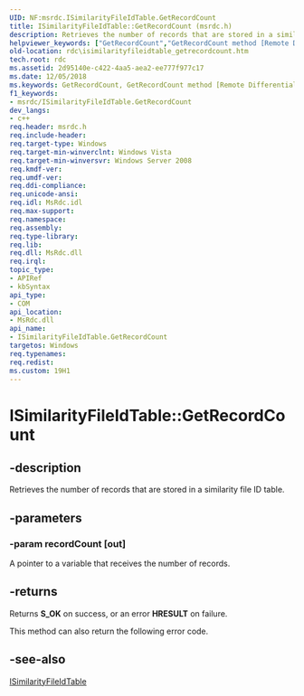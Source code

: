 ```yaml
---
UID: NF:msrdc.ISimilarityFileIdTable.GetRecordCount
title: ISimilarityFileIdTable::GetRecordCount (msrdc.h)
description: Retrieves the number of records that are stored in a similarity file ID table.helpviewer_keywords: ["GetRecordCount","GetRecordCount method [Remote Differential Compression]","GetRecordCount method [Remote Differential Compression]","ISimilarityFileIdTable interface","ISimilarityFileIdTable interface [Remote Differential Compression]","GetRecordCount method","ISimilarityFileIdTable.GetRecordCount","ISimilarityFileIdTable::GetRecordCount","fs.isimilarityfileidtable_getrecordcount","msrdc/ISimilarityFileIdTable::GetRecordCount","rdc.isimilarityfileidtable_getrecordcount"]
old-location: rdc\isimilarityfileidtable_getrecordcount.htm
tech.root: rdc
ms.assetid: 2d95140e-c422-4aa5-aea2-ee777f977c17
ms.date: 12/05/2018
ms.keywords: GetRecordCount, GetRecordCount method [Remote Differential Compression], GetRecordCount method [Remote Differential Compression],ISimilarityFileIdTable interface, ISimilarityFileIdTable interface [Remote Differential Compression],GetRecordCount method, ISimilarityFileIdTable.GetRecordCount, ISimilarityFileIdTable::GetRecordCount, fs.isimilarityfileidtable_getrecordcount, msrdc/ISimilarityFileIdTable::GetRecordCount, rdc.isimilarityfileidtable_getrecordcount
f1_keywords:
- msrdc/ISimilarityFileIdTable.GetRecordCount
dev_langs:
- c++
req.header: msrdc.h
req.include-header: 
req.target-type: Windows
req.target-min-winverclnt: Windows Vista
req.target-min-winversvr: Windows Server 2008
req.kmdf-ver: 
req.umdf-ver: 
req.ddi-compliance: 
req.unicode-ansi: 
req.idl: MsRdc.idl
req.max-support: 
req.namespace: 
req.assembly: 
req.type-library: 
req.lib: 
req.dll: MsRdc.dll
req.irql: 
topic_type:
- APIRef
- kbSyntax
api_type:
- COM
api_location:
- MsRdc.dll
api_name:
- ISimilarityFileIdTable.GetRecordCount
targetos: Windows
req.typenames: 
req.redist: 
ms.custom: 19H1
---
```


# ISimilarityFileIdTable::GetRecordCount


## -description


Retrieves the number of records that are stored in a similarity file ID table.


## -parameters




### -param recordCount [out]

A pointer to a variable that receives the number of records.


## -returns



Returns <b>S_OK</b> on success, or an error <b>HRESULT</b> on failure.

This method can also return the following error code.




## -see-also




<a href="https://docs.microsoft.com/previous-versions/windows/desktop/api/msrdc/nn-msrdc-isimilarityfileidtable">ISimilarityFileIdTable</a>
 

 

